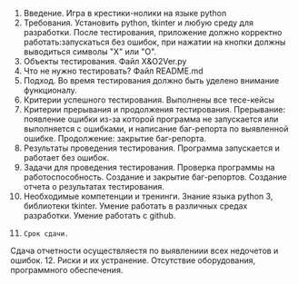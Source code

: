 1.	Введение.
Игра в крестики-нолики на языке python
2.	Требования.
Установить python, tkinter и любую среду для разработки. После тестирования, приложение должно корректно работать:запускаться без ошибок, при нажатии на кнопки должны выводиться символы "X" или "O".
3.	Объекты тестирования.
Файл X&O2Ver.py
4.	Что не нужно тестировать?
Файл README.md
5.	Подход.
Во время тестирования должно быть уделено внимание функционалу. 
6.	Критерии успешного тестирования. 
Выполнены все тесе-кейсы
7.	Критерии прерывания и продолжения тестирования. 
Прерывание: появление ошибки из-за которой программа не запускается или выполняется с ошибками, и написание баг-репорта по выявленной ошибке.
Продолжение: закрытие баг-репорта.
8.	Результаты проведения тестирования. 
Программа запускается и работает без ошибок.
9.	Задачи для проведения тестирования. 
Проверка программы на работоспособность.
Создание и закрытие баг-репортов.
Создание отчета о результатах тестирования.
10.  Необходимые компетенции и тренинги. 
Знание языка python 3, библиотеки tkinter. Умение работать в различных средах разработки. Умение работать с github.
11.  	Срок сдачи. 
Сдача отчетности осуществляестя по выявлениии всех недочетов и ошибок.
12.  	Риски и их устранение.
Отсутствие оборудования, программного обеспечения.
